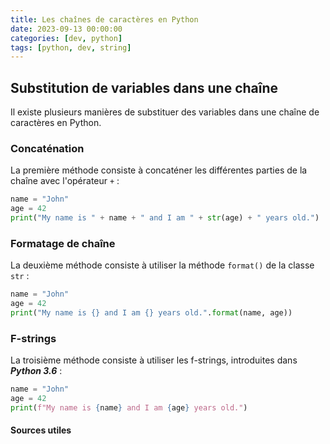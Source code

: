 ```yaml
---
title: Les chaînes de caractères en Python
date: 2023-09-13 00:00:00
categories: [dev, python]
tags: [python, dev, string]
---
```


## Substitution de variables dans une chaîne

Il existe plusieurs manières de substituer des variables dans une chaîne de caractères en Python.

### Concaténation

La première méthode consiste à concaténer les différentes parties de la chaîne avec l'opérateur `+` :

```python
name = "John"
age = 42
print("My name is " + name + " and I am " + str(age) + " years old.")
```

### Formatage de chaîne

La deuxième méthode consiste à utiliser la méthode `format()` de la classe `str` :

```python
name = "John"
age = 42
print("My name is {} and I am {} years old.".format(name, age))
```

### F-strings

La troisième méthode consiste à utiliser les f-strings, introduites dans ***Python 3.6*** :

```python
name = "John"
age = 42
print(f"My name is {name} and I am {age} years old.")
```

#### Sources utiles


